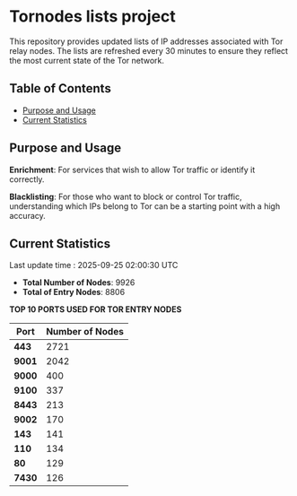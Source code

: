 # Tornodes lists project

This repository provides updated lists of IP addresses associated with Tor relay nodes. The lists are refreshed every 30 minutes to ensure they reflect the most current state of the Tor network.

## Table of Contents

- [Purpose and Usage](#purpose-and-usage)
- [Current Statistics](#current-statistics)


## Purpose and Usage

**Enrichment**: For services that wish to allow Tor traffic or identify it correctly.

**Blacklisting**: For those who want to block or control Tor traffic, understanding which IPs belong to Tor can be a starting point with a high accuracy.

## Current Statistics

Last update time : 2025-09-25 02:00:30 UTC

- **Total Number of Nodes**: 9926
- **Total of Entry Nodes**: 8806

**TOP 10 PORTS USED FOR TOR ENTRY NODES**

| **Port** | **Number of Nodes** |
|------|-----------------|
| **443**   | 2721  |
| **9001**   | 2042  |
| **9000**   | 400  |
| **9100**   | 337  |
| **8443**   | 213  |
| **9002**   | 170  |
| **143**   | 141  |
| **110**   | 134  |
| **80**   | 129  |
| **7430**   | 126  |

